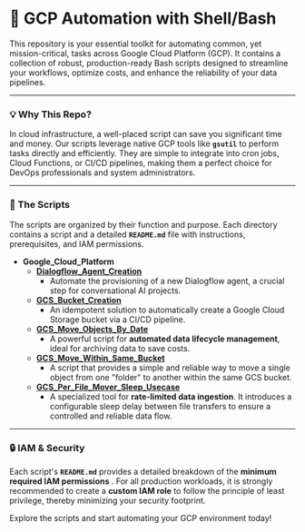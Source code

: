 
# 🚀 **GCP Automation with Shell/Bash**

This repository is your essential toolkit for automating common, yet mission-critical, tasks across Google Cloud Platform (GCP). It contains a collection of robust, production-ready Bash scripts designed to streamline your workflows, optimize costs, and enhance the reliability of your data pipelines.

---

### **💡 Why This Repo?**

In cloud infrastructure, a well-placed script can save you significant time and money. Our scripts leverage native GCP tools like **`gsutil`** to perform tasks directly and efficiently. They are simple to integrate into cron jobs, Cloud Functions, or CI/CD pipelines, making them a perfect choice for DevOps professionals and system administrators.

---

### **📁 The Scripts**

The scripts are organized by their function and purpose. Each directory contains a script and a detailed **`README.md`** file with instructions, prerequisites, and IAM permissions.
<br>

- **Google_Cloud_Platform**
    - **[Dialogflow_Agent_Creation](https://github.com/vineetson/Bash-Scripting-Automation/tree/main/Google_Cloud_Platform/Dialogflow_Agent_Creation)**
        - Automate the provisioning of a new Dialogflow agent, a crucial step for conversational AI projects.
    - **[GCS_Bucket_Creation](https://github.com/vineetson/Bash-Scripting-Automation/tree/main/Google_Cloud_Platform/GCS_Bucket_Creation)**
        - An idempotent solution to automatically create a Google Cloud Storage bucket via a CI/CD pipeline.
    - **[GCS_Move_Objects_By_Date](https://github.com/vineetson/Bash-Scripting-Automation/tree/main/Google_Cloud_Platform/GCS_Move_Objects_By_Date)**
        - A powerful script for **automated data lifecycle management**, ideal for archiving data to save costs.
    - **[GCS_Move_Within_Same_Bucket](https://github.com/vineetson/Bash-Scripting-Automation/tree/main/Google_Cloud_Platform/GCS_Move_Within_Same_Bucket)**
        - A script that provides a simple and reliable way to move a single object from one "folder" to another within the same GCS bucket.
    - **[GCS_Per_File_Mover_Sleep_Usecase](https://github.com/vineetson/Bash-Scripting-Automation/tree/main/Google_Cloud_Platform/GCS_Per_File_Mover_Sleep_Usecase)**
        - A specialized tool for **rate-limited data ingestion**. It introduces a configurable sleep delay between file transfers to ensure a controlled and reliable data flow.

---

### **🔒 IAM & Security**

Each script's **`README.md`** provides a detailed breakdown of the  **minimum required IAM permissions** . For all production workloads, it is strongly recommended to create a **custom IAM role** to follow the principle of least privilege, thereby minimizing your security footprint.

Explore the scripts and start automating your GCP environment today!
